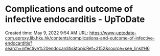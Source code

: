 # Complications and outcome of infective endocarditis - UpToDate

Created time: May 9, 2022 9:54 AM
URL: https://www-uptodate-com.eproxy.lib.hku.hk/contents/complications-and-outcome-of-infective-endocarditis?search=infective%20endocarditis&topicRef=2152&source=see_link#H6